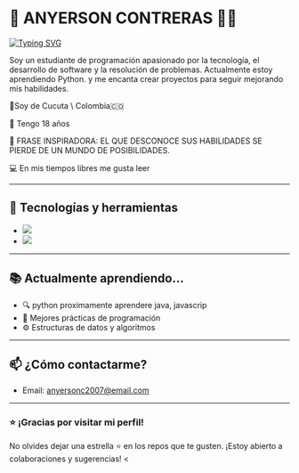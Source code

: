 
# 👋 ANYERSON CONTRERAS 👨‍💻
<a href="https://git.io/typing-svg"><img src="https://readme-typing-svg.herokuapp.com?font=Source+Code+Pro&duration=3000&pause=1000&color=38F79C&width=435&lines=ANYERSON+CONTRERAS%F0%9F%92%8E%E2%80%8B;ESTUDIANTE+T%C3%89CNICO%E2%80%8B%E2%80%8B%F0%9F%93%9A%E2%80%8B;EN+PROGRAMACI%C3%93N+DE+SOFTWARE%F0%9F%91%A8%F0%9F%8F%BB%E2%80%8D%F0%9F%92%BB%E2%80%8B;FAN%C3%81TICO+AL+CONOCIMIENTO%F0%9F%8E%AE%E2%80%8B%F0%9F%8E%AE%E2%80%8B" alt="Typing SVG" /></a>


Soy un estudiante de programación apasionado por la tecnología, el desarrollo de software y la resolución de problemas. Actualmente estoy aprendiendo Python. y me encanta crear proyectos para seguir mejorando mis habilidades.

📍Soy de Cucuta \ Colombia🇨🇴 

👤 Tengo 18 años 

🚀 FRASE INSPIRADORA: EL QUE DESCONOCE SUS HABILIDADES SE PIERDE DE UN MUNDO DE POSIBILIDADES.

💻 En mis tiempos libres me gusta leer



---

## 🚀 Tecnologías y herramientas

-  <img src="https://img.shields.io/badge/-Python-3776AB?style=for-the-badge&logo=python&logoColor=white"/>

- <img src="https://img.shields.io/badge/-Git-F05032?style=for-the-badge&logo=git&logoColor=white"/> 
---

## 📚 Actualmente aprendiendo...

- 🔍 python proximamente aprendere java, javascrip
- 📖 Mejores prácticas de programación
- ⚙️ Estructuras de datos y algoritmos

---

## 📫 ¿Cómo contactarme?

- Email: anyersonc2007@email.com

---

### ⭐ ¡Gracias por visitar mi perfil!
No olvides dejar una estrella ⭐ en los repos que te gusten. ¡Estoy abierto a colaboraciones y sugerencias!
<

